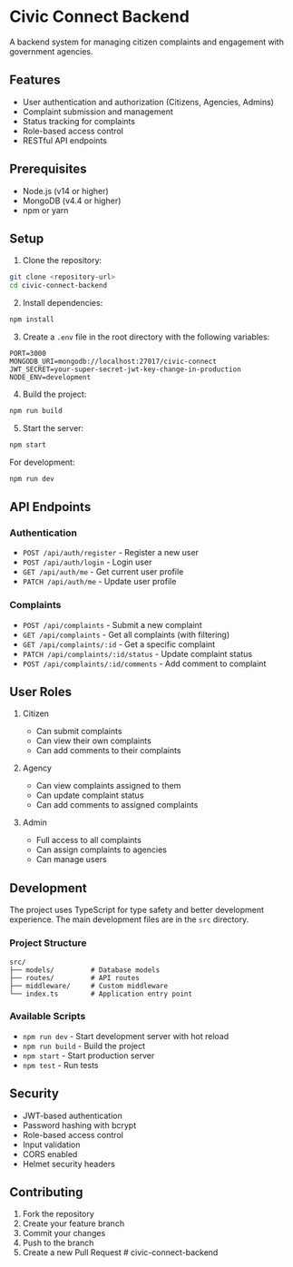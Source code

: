 # Civic Connect Backend

A backend system for managing citizen complaints and engagement with government agencies.

## Features

- User authentication and authorization (Citizens, Agencies, Admins)
- Complaint submission and management
- Status tracking for complaints
- Role-based access control
- RESTful API endpoints

## Prerequisites

- Node.js (v14 or higher)
- MongoDB (v4.4 or higher)
- npm or yarn

## Setup

1. Clone the repository:
```bash
git clone <repository-url>
cd civic-connect-backend
```

2. Install dependencies:
```bash
npm install
```

3. Create a `.env` file in the root directory with the following variables:
```
PORT=3000
MONGODB_URI=mongodb://localhost:27017/civic-connect
JWT_SECRET=your-super-secret-jwt-key-change-in-production
NODE_ENV=development
```

4. Build the project:
```bash
npm run build
```

5. Start the server:
```bash
npm start
```

For development:
```bash
npm run dev
```

## API Endpoints

### Authentication

- `POST /api/auth/register` - Register a new user
- `POST /api/auth/login` - Login user
- `GET /api/auth/me` - Get current user profile
- `PATCH /api/auth/me` - Update user profile

### Complaints

- `POST /api/complaints` - Submit a new complaint
- `GET /api/complaints` - Get all complaints (with filtering)
- `GET /api/complaints/:id` - Get a specific complaint
- `PATCH /api/complaints/:id/status` - Update complaint status
- `POST /api/complaints/:id/comments` - Add comment to complaint

## User Roles

1. Citizen
   - Can submit complaints
   - Can view their own complaints
   - Can add comments to their complaints

2. Agency
   - Can view complaints assigned to them
   - Can update complaint status
   - Can add comments to assigned complaints

3. Admin
   - Full access to all complaints
   - Can assign complaints to agencies
   - Can manage users

## Development

The project uses TypeScript for type safety and better development experience. The main development files are in the `src` directory.

### Project Structure

```
src/
├── models/         # Database models
├── routes/         # API routes
├── middleware/     # Custom middleware
└── index.ts        # Application entry point
```

### Available Scripts

- `npm run dev` - Start development server with hot reload
- `npm run build` - Build the project
- `npm start` - Start production server
- `npm test` - Run tests

## Security

- JWT-based authentication
- Password hashing with bcrypt
- Role-based access control
- Input validation
- CORS enabled
- Helmet security headers

## Contributing

1. Fork the repository
2. Create your feature branch
3. Commit your changes
4. Push to the branch
5. Create a new Pull Request #   c i v i c - c o n n e c t - b a c k e n d  
 